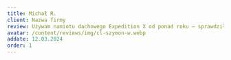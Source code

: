 ```yaml
---
title: Michał R.
client: Nazwa firmy
review: Używam namiotu dachowego Expedition X od ponad roku – sprawdził się w każdym warunku. Deszcz, wiatr, śnieg w Bieszczadach – zero przecieków, solidne zamki i bardzo szybkie rozkładanie. Ten namiot to zupełnie inny poziom komfortu.
avatar: /content/reviews/img/cl-szymon-w.webp
addate: 12.03.2024
order: 1
---
```

